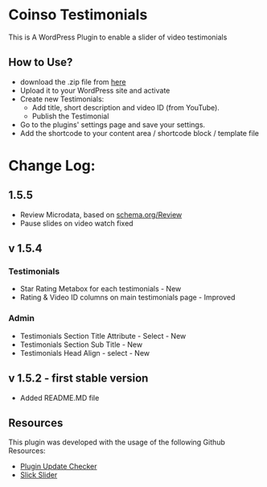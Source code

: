 # Coinso Testimonials
This is A WordPress Plugin to enable a slider of video testimonials

## How to Use?
* download the .zip file from [here](https://github.com/coinso/coinso-simple-testimonials.git)
* Upload it to your WordPress site and activate
* Create new Testimonials:
    * Add title, short description and video ID (from YouTube).
    * Publish the Testimonial
* Go to the plugins' settings page and save your settings.
* Add the shortcode to your content area / shortcode block / template file

# Change Log:

## 1.5.5
- Review Microdata, based on [schema.org/Review](https://schema.org/Review)
- Pause slides on video watch fixed

## v 1.5.4
### Testimonials
- Star Rating Metabox for each testimonials - New
- Rating & Video ID columns on main testimonials page - Improved
### Admin
- Testimonials Section Title Attribute - Select - New
- Testimonials Section Sub Title - New
- Testimonials Head Align - select - New
 

## v 1.5.2 - first stable version
- Added README.MD file 

## Resources
This plugin was developed with the usage of the following Github Resources:
* [Plugin Update Checker](https://github.com/YahnisElsts/plugin-update-checker)
* [Slick Slider](https://kenwheeler.github.io/slick/)